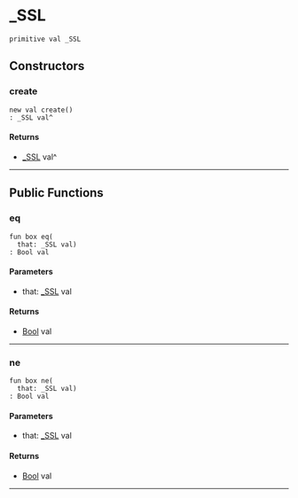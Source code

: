 # _SSL

```pony
primitive val _SSL
```

## Constructors

### create

```pony
new val create()
: _SSL val^
```

#### Returns

* [_SSL](net-ssl-_SSL) val^

---

## Public Functions

### eq

```pony
fun box eq(
  that: _SSL val)
: Bool val
```
#### Parameters

*   that: [_SSL](net-ssl-_SSL) val

#### Returns

* [Bool](builtin-Bool) val

---

### ne

```pony
fun box ne(
  that: _SSL val)
: Bool val
```
#### Parameters

*   that: [_SSL](net-ssl-_SSL) val

#### Returns

* [Bool](builtin-Bool) val

---

